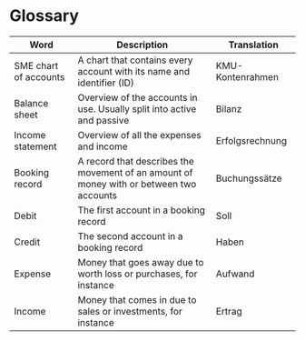 # Glossary


| Word                  | Description                                                                             | Translation      |
| --------------------- | --------------------------------------------------------------------------------------- | ---------------- |
| SME chart of accounts | A chart that contains every account with its name and identifier (ID)                   | KMU-Kontenrahmen |
| Balance sheet         | Overview of the accounts in use. Usually split into active and passive                  | Bilanz           |
| Income statement      | Overview of all the expenses and income                                                 | Erfolgsrechnung  |
| Booking record        | A record that describes the movement of an amount of money with or between two accounts | Buchungssätze    |
| Debit                 | The first account in a booking record                                                   | Soll             |
| Credit                | The second account in a booking record                                                  | Haben            |
| Expense               | Money that goes away due to worth loss or purchases, for instance                       | Aufwand          |
| Income                | Money that comes in due to sales or investments, for instance                           | Ertrag           |

